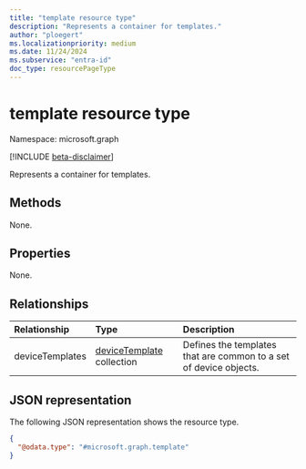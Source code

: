 ```yaml
---
title: "template resource type"
description: "Represents a container for templates."
author: "ploegert"
ms.localizationpriority: medium
ms.date: 11/24/2024
ms.subservice: "entra-id"
doc_type: resourcePageType
---
```


# template resource type

Namespace: microsoft.graph

[!INCLUDE [beta-disclaimer](../../includes/beta-disclaimer.md)]

Represents a container for templates.

## Methods
None.

## Properties
None.

## Relationships

|Relationship|Type|Description|
|:---|:---|:---|
|deviceTemplates|[deviceTemplate](../resources/devicetemplate.md) collection|Defines the templates that are common to a set of device objects.|

## JSON representation
The following JSON representation shows the resource type.
<!-- {
  "blockType": "resource",
  "keyProperty": "id",
  "@odata.type": "microsoft.graph.template",
  "baseType": "microsoft.graph.entity",
  "openType": false
}
-->
``` json
{
  "@odata.type": "#microsoft.graph.template"
}
```

